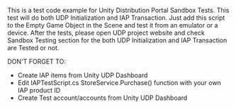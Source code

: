 This is a test code example for Unity Distribution Portal Sandbox Tests. This test will do both UDP Initialization and IAP Transaction. Just add this script to the Empty Game Object in the Scene and test it from an emulator or a device. After the tests, please open UDP project website and check Sandbox Testing section for the both UDP Initialization and IAP Transaction are Tested or not.

DON'T FORGET TO:<br>
* Create IAP items from Unity UDP Dashboard<br>
* Edit IAPTestScript.cs StoreService.Purchase() function with your own IAP product ID<br>
* Create Test account/accounts from Unity UDP Dashboard<br>
